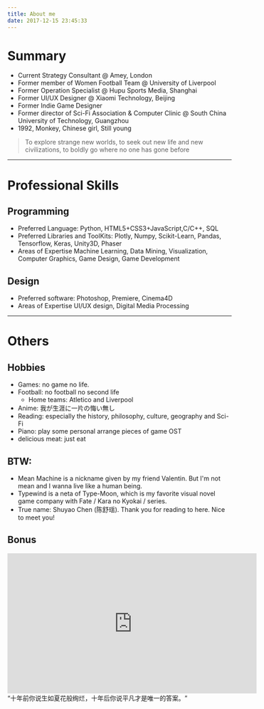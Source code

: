 ```yaml
---
title: About me
date: 2017-12-15 23:45:33
---
```


# Summary
 - Current Strategy Consultant @ Amey, London
 - Former member of Women Football Team @ University of Liverpool
 - Former Operation Specialist @ Hupu Sports Media, Shanghai
 - Former UI/UX Designer @ Xiaomi Technology, Beijing
 - Former Indie Game Designer 
 - Former director of Sci-Fi Association & Computer Clinic @ South China University of Technology, Guangzhou
 - 1992, Monkey, Chinese girl, Still young
 
> To explore strange new worlds, to seek out new life and new civilizations, to boldly go where no one has gone before

---

# Professional Skills
## Programming
- Preferred Language:
Python, HTML5+CSS3+JavaScript,C/C++, SQL
- Preferred Libraries and ToolKits:
Plotly, Numpy, Scikit-Learn, Pandas, Tensorflow, Keras, Unity3D, Phaser
- Areas of Expertise
Machine Learning, Data Mining, Visualization, Computer Graphics, Game Design, Game Development

## Design
- Preferred software:
Photoshop, Premiere, Cinema4D
- Areas of Expertise
UI/UX design, Digital Media Processing
---

# Others
## Hobbies
- Games: no game no life. 
- Football: no football no second life
    + Home teams: Atletico and Liverpool
- Anime: 我が生涯に一片の悔い無し
- Reading: especially the history, philosophy, culture, geography and Sci-Fi
- Piano: play some personal arrange pieces of game OST
- delicious meat: just eat

## BTW:  
- Mean Machine is a nickname given by my friend Valentin. But I'm not mean and I wanna live like a human being.
- Typewind is a neta of Type-Moon, which is my favorite visual novel game company with Fate / Kara no Kyokai / series.
- True name: Shuyao Chen (陈舒瑶). Thank you for reading to here. Nice to meet you! 

## Bonus
<iframe width="560" height="315" src="https://www.youtube.com/embed/x90bdj7_Dgg" frameborder="0" allowfullscreen></iframe>
“十年前你说生如夏花般绚烂，十年后你说平凡才是唯一的答案。﻿”






